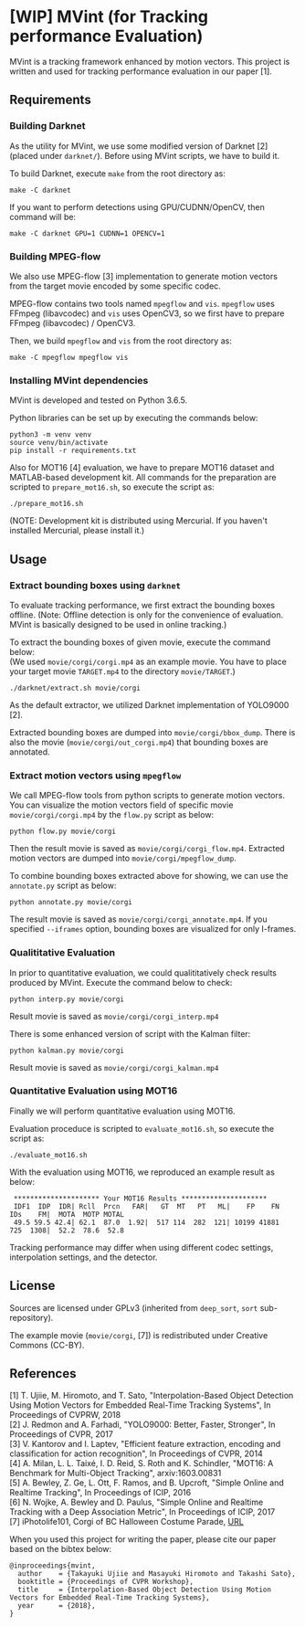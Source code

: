 [WIP] MVint (for Tracking performance Evaluation)
============================================================

MVint is a tracking framework enhanced by motion vectors.
This project is written and used for tracking performance evaluation in our paper [1].



Requirements
--------------------------------------------------

### Building Darknet
As the utility for MVint, we use some modified version of Darknet [2]
(placed under `darknet/`).
Before using MVint scripts, we have to build it.

To build Darknet, execute `make` from the root directory as:
```
make -C darknet
```

If you want to perform detections using GPU/CUDNN/OpenCV, then command will be:
```
make -C darknet GPU=1 CUDNN=1 OPENCV=1
```

### Building MPEG-flow
We also use MPEG-flow [3] implementation to generate motion vectors
from the target movie encoded by some specific codec.

MPEG-flow contains two tools named `mpegflow` and `vis`.
`mpegflow` uses FFmpeg (libavcodec) and `vis` uses OpenCV3,
so we first have to prepare FFmpeg (libavcodec) / OpenCV3.

Then, we build `mpegflow` and `vis` from the root directory as:
```
make -C mpegflow mpegflow vis
```

### Installing MVint dependencies
MVint is developed and tested on Python 3.6.5.

Python libraries can be set up by executing the commands below:
```
python3 -m venv venv
source venv/bin/activate
pip install -r requirements.txt
```

Also for MOT16 [4] evaluation, we have to prepare MOT16 dataset and
MATLAB-based development kit.
All commands for the preparation are scripted to `prepare_mot16.sh`,
so execute the script as:
```
./prepare_mot16.sh
```
(NOTE: Development kit is distributed using Mercurial.
If you haven't installed Mercurial, please install it.)


Usage
--------------------------------------------------

### Extract bounding boxes using `darknet`
To evaluate tracking performance, we first extract the bounding boxes offline.
(Note: Offline detection is only for the convenience of evaluation.
MVint is basically designed to be used in online tracking.)

To extract the bounding boxes of given movie, execute the command below:  
(We used `movie/corgi/corgi.mp4` as an example movie.
You have to place your target movie `TARGET.mp4` to the directory `movie/TARGET`.)
```
./darknet/extract.sh movie/corgi
```
As the default extractor, we utilized Darknet implementation of YOLO9000 [2].

Extracted bounding boxes are dumped into `movie/corgi/bbox_dump`.
There is also the movie (`movie/corgi/out_corgi.mp4`) that bounding boxes are annotated.

### Extract motion vectors using `mpegflow`
We call MPEG-flow tools from python scripts to generate motion vectors.
You can visualize the motion vectors field of specific movie `movie/corgi/corgi.mp4`
by the `flow.py` script as below:
```
python flow.py movie/corgi
```
Then the result movie is saved as `movie/corgi/corgi_flow.mp4`.
Extracted motion vectors are dumped into `movie/corgi/mpegflow_dump`.

To combine bounding boxes extracted above for showing,
we can use the `annotate.py` script as below:
```
python annotate.py movie/corgi
```
The result movie is saved as `movie/corgi/corgi_annotate.mp4`.
If you specified `--iframes` option,
bounding boxes are visualized for only I-frames.

### Qualititative Evaluation
In prior to quantitative evaluation,
we could qualititatively check results produced by MVint.
Execute the command below to check:
```
python interp.py movie/corgi
```
Result movie is saved as `movie/corgi/corgi_interp.mp4`

There is some enhanced version of script with the Kalman filter:
```
python kalman.py movie/corgi
```
Result movie is saved as `movie/corgi/corgi_kalman.mp4`

### Quantitative Evaluation using MOT16
Finally we will perform quantitative evaluation using MOT16.

Evaluation proceduce is scripted to `evaluate_mot16.sh`,
so execute the script as:
```
./evaluate_mot16.sh
```

With the evaluation using MOT16, we reproduced an example result as below:
```
 ********************* Your MOT16 Results *********************
 IDF1  IDP  IDR| Rcll  Prcn   FAR|   GT  MT   PT   ML|    FP    FN   IDs    FM|  MOTA  MOTP MOTAL
 49.5 59.5 42.4| 62.1  87.0  1.92|  517 114  282  121| 10199 41881   725  1308|  52.2  78.6  52.8
```

Tracking performance may differ when using different codec settings,
interpolation settings, and the detector.



License
--------------------------------------------------

Sources are licensed under GPLv3 (inherited from `deep_sort`, `sort` sub-repository).

The example movie (`movie/corgi`, [7])
is redistributed under Creative Commons (CC-BY).



References
--------------------------------------------------

[1] T. Ujiie, M. Hiromoto, and T. Sato, "Interpolation-Based Object Detection Using Motion Vectors for Embedded Real-Time Tracking Systems", In Proceedings of CVPRW, 2018  
[2] J. Redmon and A. Farhadi, "YOLO9000: Better, Faster, Stronger", In Proceedings of CVPR, 2017  
[3] V. Kantorov and I. Laptev, "Efficient feature extraction, encoding and classification for action recognition", In Proceedings of CVPR, 2014  
[4] A. Milan, L. L. Taixé, I. D. Reid, S. Roth and K. Schindler, "MOT16: A Benchmark for Multi-Object Tracking", arxiv:1603.00831  
[5] A. Bewley, Z. Ge, L. Ott, F. Ramos, and B. Upcroft, "Simple Online and Realtime Tracking", In Proceedings of ICIP, 2016  
[6] N. Wojke, A. Bewley and D. Paulus, "Simple Online and Realtime Tracking with a Deep Association Metric", In Proceedings of ICIP, 2017  
[7] iPhotolife101, Corgi of BC Halloween Costume Parade, [URL](https://www.youtube.com/watch?v=blqjlztBYew)  

When you used this project for writing the paper,
please cite our paper based on the bibtex below:

```
@inproceedings{mvint,
  author    = {Takayuki Ujiie and Masayuki Hiromoto and Takashi Sato},
  booktitle = {Proceedings of CVPR Workshop},
  title     = {Interpolation-Based Object Detection Using Motion Vectors for Embedded Real-Time Tracking Systems},
  year      = {2018},
}
```
